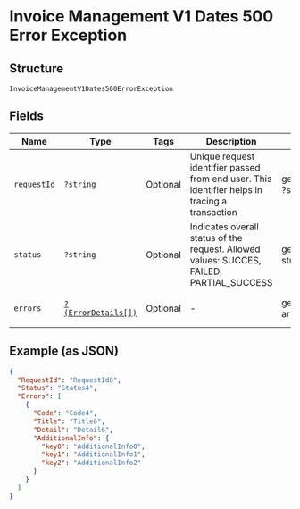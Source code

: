 
# Invoice Management V1 Dates 500 Error Exception

## Structure

`InvoiceManagementV1Dates500ErrorException`

## Fields

| Name | Type | Tags | Description | Getter | Setter |
|  --- | --- | --- | --- | --- | --- |
| `requestId` | `?string` | Optional | Unique request identifier passed from end user. This identifier helps in tracing a transaction | getRequestId(): ?string | setRequestId(?string requestId): void |
| `status` | `?string` | Optional | Indicates overall status of the request. Allowed values: SUCCES, FAILED, PARTIAL_SUCCESS | getStatus(): ?string | setStatus(?string status): void |
| `errors` | [`?(ErrorDetails[])`](../../doc/models/error-details.md) | Optional | - | getErrors(): ?array | setErrors(?array errors): void |

## Example (as JSON)

```json
{
  "RequestId": "RequestId8",
  "Status": "Status4",
  "Errors": [
    {
      "Code": "Code4",
      "Title": "Title6",
      "Detail": "Detail6",
      "AdditionalInfo": {
        "key0": "AdditionalInfo0",
        "key1": "AdditionalInfo1",
        "key2": "AdditionalInfo2"
      }
    }
  ]
}
```

